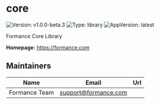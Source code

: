 # core

![Version: v1.0.0-beta.3](https://img.shields.io/badge/Version-v1.0.0--beta.3-informational?style=flat-square) ![Type: library](https://img.shields.io/badge/Type-library-informational?style=flat-square) ![AppVersion: latest](https://img.shields.io/badge/AppVersion-latest-informational?style=flat-square)

Formance Core Library

**Homepage:** <https://formance.com>

## Maintainers

| Name | Email | Url |
| ---- | ------ | --- |
| Formance Team | <support@formance.com> |  |

